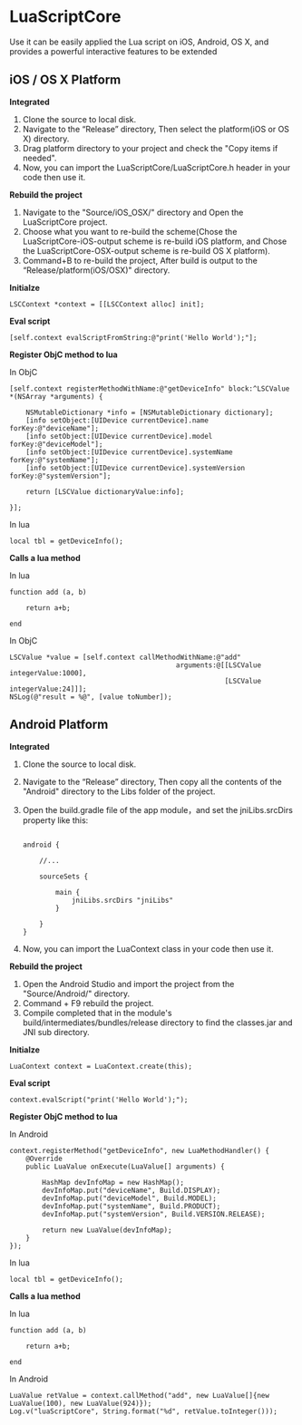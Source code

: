 # LuaScriptCore

Use it can be easily applied the Lua script on iOS, Android, OS X, and provides a powerful interactive features to be extended

## iOS / OS X Platform

**Integrated**

1. Clone the source to local disk.
2. Navigate to the “Release” directory, Then select the platform(iOS or OS X) directory.
3. Drag platform directory to your project and check the "Copy items if needed".
4. Now, you can import the LuaScriptCore/LuaScriptCore.h header in your code then use it.

**Rebuild the project**

1. Navigate to the "Source/iOS_OSX/" directory and Open the LuaScriptCore project.
2. Choose what you want to re-build the scheme(Chose the LuaScriptCore-iOS-output scheme is re-build iOS platform, and Chose the LuaScriptCore-OSX-output scheme is re-build OS X platform).
3. Command+B to re-build the project, After build is output to the “Release/platform(iOS/OSX)" directory.

**Initialze**

```
LSCContext *context = [[LSCContext alloc] init];
```

**Eval script**

```
[self.context evalScriptFromString:@"print('Hello World');"];
```

**Register ObjC method to lua**

In ObjC

```
[self.context registerMethodWithName:@"getDeviceInfo" block:^LSCValue *(NSArray *arguments) {
            
    NSMutableDictionary *info = [NSMutableDictionary dictionary];
    [info setObject:[UIDevice currentDevice].name forKey:@"deviceName"];
    [info setObject:[UIDevice currentDevice].model forKey:@"deviceModel"];
    [info setObject:[UIDevice currentDevice].systemName forKey:@"systemName"];
    [info setObject:[UIDevice currentDevice].systemVersion forKey:@"systemVersion"];
    
    return [LSCValue dictionaryValue:info];
    
}];
```

In lua

```
local tbl = getDeviceInfo();
```

**Calls a lua method**

In lua

```
function add (a, b)

    return a+b;

end
```

In ObjC

```
LSCValue *value = [self.context callMethodWithName:@"add"
                                         arguments:@[[LSCValue integerValue:1000],
                                                     [LSCValue integerValue:24]]];
NSLog(@"result = %@", [value toNumber]);
```

## Android Platform

**Integrated**

1. Clone the source to local disk.
2. Navigate to the “Release” directory, Then copy all the contents of the "Android" directory to the Libs folder of the project.
3. Open the build.gradle file of the app module，and set the jniLibs.srcDirs property like this:


    ```

    android {

        //...

        sourceSets {

            main {
                jniLibs.srcDirs "jniLibs"
            }

        }
    }

    ```


4. Now, you can import the LuaContext class in your code then use it.

**Rebuild the project**

1. Open the Android Studio and import the project from the "Source/Android/" directory.
2. Command + F9 rebuild the project.
3. Compile completed that in the module's build/intermediates/bundles/release directory to find the classes.jar and JNI sub directory.

**Initialze**

```
LuaContext context = LuaContext.create(this);
```

**Eval script**

```
context.evalScript("print('Hello World');");
```

**Register ObjC method to lua**

In Android

```
context.registerMethod("getDeviceInfo", new LuaMethodHandler() {
    @Override
    public LuaValue onExecute(LuaValue[] arguments) {

        HashMap devInfoMap = new HashMap();
        devInfoMap.put("deviceName", Build.DISPLAY);
        devInfoMap.put("deviceModel", Build.MODEL);
        devInfoMap.put("systemName", Build.PRODUCT);
        devInfoMap.put("systemVersion", Build.VERSION.RELEASE);

        return new LuaValue(devInfoMap);
    }
});
```

In lua

```
local tbl = getDeviceInfo();
```

**Calls a lua method**

In lua

```
function add (a, b)

    return a+b;

end
```

In Android

```
LuaValue retValue = context.callMethod("add", new LuaValue[]{new LuaValue(100), new LuaValue(924)});
Log.v("luaScriptCore", String.format("%d", retValue.toInteger()));
```


